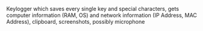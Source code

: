 Keylogger which saves every single key and special characters, gets computer information (RAM, OS) and network information (IP Address, MAC Address), clipboard, screenshots, possibly microphone
